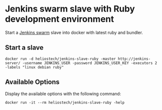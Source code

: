 Jenkins swarm slave with Ruby development environment
=====================================================

Start a [Jenkins swarm](https://wiki.jenkins-ci.org/display/JENKINS/Swarm+Plugin) slave into docker with latest ruby and bundler.

## Start a slave

   `docker run -d heliostech/jenkins-slave-ruby -master http://jenkins-server/ -username JENKINS_USER -password JENKINS_USER_KEY -executors 2 -labels "linux debian ruby"`


## Available Options

   Display the available options with the following command:

   `docker run -it --rm heliostech/jenkins-slave-ruby -help`


